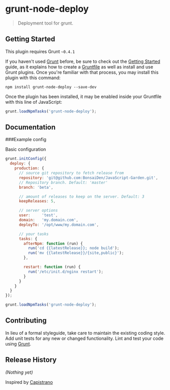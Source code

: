 # grunt-node-deploy

> Deployment tool for grunt.

## Getting Started
This plugin requires Grunt `~0.4.1`

If you haven't used [Grunt](http://gruntjs.com/) before, be sure to check out the [Getting Started](http://gruntjs.com/getting-started) guide, as it explains how to create a [Gruntfile](http://gruntjs.com/sample-gruntfile) as well as install and use Grunt plugins. Once you're familiar with that process, you may install this plugin with this command:

```shell
npm install grunt-node-deploy --save-dev
```

Once the plugin has been installed, it may be enabled inside your Gruntfile with this line of JavaScript:

```js
grunt.loadNpmTasks('grunt-node-deploy');
```

## Documentation

###Example config

Basic configuration

```js
grunt.initConfig({
  deploy: {
    production: {
      // source git repository to fetch release from
      repository: 'git@github.com:BonsaiDen/JavaScript-Garden.git',
      // Repository branch. Default: 'master'
      branch: 'beta',

      // amount of releases to keep on the server. Default: 3
      keepReleases: 5,

      // server options
      user:     'test',
      domain:   'my.domain.com',
      deployTo: '/opt/www/my.domain.com',

      // your tasks
      tasks: {
        afterNpm: function (run) {
          run('cd {{latestRelease}}; node build');
          run('mv {{latestRelease}}/{site,public}');
        },

        restart: function (run) {
          run('/etc/init.d/nginx restart');
        }
      }
    }
  }
});

grunt.loadNpmTasks('grunt-node-deploy');
```

## Contributing
In lieu of a formal styleguide, take care to maintain the existing coding style. Add unit tests for any new or changed functionality. Lint and test your code using [Grunt](http://gruntjs.com/).

## Release History
_(Nothing yet)_

Inspired by [Capistrano](https://github.com/capistrano/capistrano)
